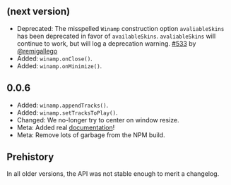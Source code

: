## (next version)

* Deprecated: The misspelled `Winamp` construction option `avaliableSkins` has been deprecated in favor of `availableSkins`. `avaliableSkins` will continue to work, but will log a deprecation warning. [#533](https://github.com/captbaritone/winamp2-js/pull/533) by [@remigallego](https://github.com/remigallego)
* Added: `winamp.onClose()`.
* Added: `winamp.onMinimize()`.

## 0.0.6

* Added: `winamp.appendTracks()`.
* Added: `winamp.setTracksToPlay()`.
* Changed: We no-longer try to center on window resize.
* Meta: Added real [documentation](./docs/usage.md)!
* Meta: Remove lots of garbage from the NPM build.

## Prehistory

In all older versions, the API was not stable enough to merit a changelog.
